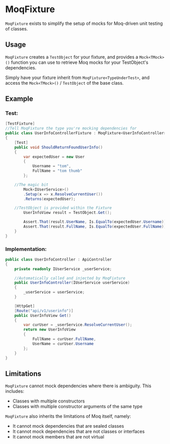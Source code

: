 # MoqFixture

`MoqFixture` exists to simplify the setup of mocks for Moq-driven unit testing of classes.

## Usage

`MoqFixture` creates a `TestObject` for your fixture, and provides a `Mock<TMock>()` function you can use to retrieve Moq mocks for your TestObject's dependencies.

Simply have your fixture inherit from `MoqFixture<TypeUnderTest>`, and access the `Mock<TMock>()` / `TestObject` of the base class.

## Example

### Test:
```C#
[TestFixture]
//Tell MoqFixture the type you're mocking dependencies for
public class UserInfoControllerFixture : MoqFixture<UserInfoController> 
{
    [Test]
    public void ShouldReturnFoundUserInfo()
    {
        var expectedUser = new User
        {
            Username = "tom",
            FullName = "tom thumb"
        };

	//The magic bit
        Mock<IUserService>() 
		.Setup(x => x.ResolveCurrentUser())
		.Returns(expectedUser);

	//TestObject is provided within the Fixture
        UserInfoView result = TestObject.Get();

        Assert.That(result.UserName, Is.EqualTo(expectedUser.Username));
        Assert.That(result.FullName, Is.EqualTo(expectedUser.FullName));
    }
}
```

### Implementation:
```C#
public class UserInfoController : ApiController
{
    private readonly IUserService _userService;

    //Automatically called and injected by MoqFixture
    public UserInfoController(IUserService userService)
    {
        _userService = userService;
    }

    [HttpGet]
    [Route("api/v1/userinfo")]
    public UserInfoView Get()
    {
        var curUser = _userService.ResolveCurrentUser();
        return new UserInfoView
        {
            FullName = curUser.FullName,
            UserName = curUser.Username
        };
    }
}
```

## Limitations

`MoqFixture` cannot mock dependencies where there is ambiguity. This includes:

* Classes with multiple constructors
* Classes with multiple constructor arguments of the same type

`MoqFixture` also inherits the limitations of Moq itself, namely:

* It cannot mock dependencies that are sealed classes
* It cannot mock dependencies that are not classes or interfaces
* It cannot mock members that are not virtual
